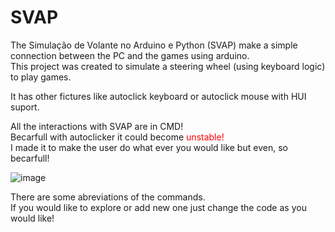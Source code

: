 # SVAP
The Simulação de Volante no Arduino e Python (SVAP) make a simple connection between the PC and the games using arduino.  
This project was created to simulate a steering wheel (using keyboard logic) to play games.  
  
It has other fictures like autoclick keyboard or autoclick mouse with HUI suport.  
  
All the interactions with SVAP are in CMD!  
Becarfull with autoclicker it could become <span style="color:red"> unstable!</span>  
I made it to make the user do what ever you would like but even, so becarfull!  
  
![image](https://github.com/user-attachments/assets/77e7fe60-0150-49f7-905a-e288aaf7a28e)  
  
There are some abreviations of the commands.  
If you would like to explore or add new one just change the code as you would like!  
